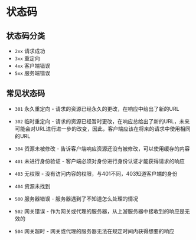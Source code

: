# 状态码

## 状态码分类

- `2xx` 请求成功
- `3xx` 重定向
- `4xx` 客户端错误
- `5xx` 服务端错误

## 常见状态码

- `301` 永久重定向 - 请求的资源已经永久的更改，在响应中给出了新的URL
- `302` 临时重定向 - 请求的资源已经暂时更改，在响应总给出了新的URL，未来可能会对URL进行进一步的改变，因此，客户端应该在将来的请求中使用相同的URL
- `304` 资源未被修改 - 告诉客户端响应资源还没有被修改，可以使用缓存的内容

- `401` 未进行身份验证 - 客户端必须对身份进行身份认证才能获得请求的响应
- `403` 无权限 - 没有访问内容的权限，与401不同，403知道客户端的身份
- `404` 资源未找到

- `500` 服务器错误 - 服务器遇到了不知道怎么处理的情况
- `502` 网关错误 - 作为网关或代理的服务器，从上游服务器中接收到的响应是无效的
- `504` 网关超时 - 网关或代理的服务器无法在规定时间内获得想要的响应
